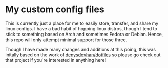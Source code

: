 # My custom config files

This is currently just a place for me to easily store, transfer, and share my linux configs. I have a bad habit of hopping linux distros, though I tend to stick to something based on Arch and sometimes Fedora or Debian. Hence, this repo will only attempt minimal support for those three.

Though I have made many changes and additions at this poing, this was initally based on the work of [denysdovhan/dotfiles](https://github.com/denysdovhan/dotfiles) so please go check out that project if you're interested in anything here!
